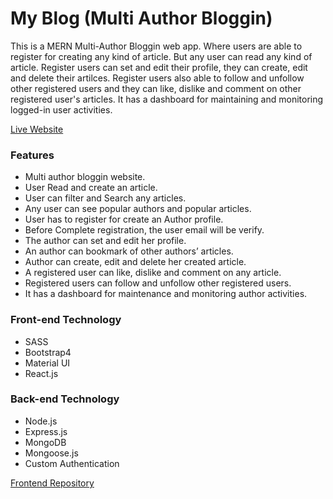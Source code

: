 # My Blog (Multi Author Bloggin)

This is a MERN Multi-Author Bloggin web app. Where users are able to register for creating any kind of article. But any user can read any kind of article. Register users can set and edit their profile, they can create, edit and delete their artilces. Register users also able to follow and unfollow other registered users and they can like, dislike and comment on other registered user's articles. It has a dashboard for maintaining and monitoring logged-in user activities.

[Live Website](https://my-blog-article.web.app/)

### Features
* Multi author bloggin website.
* User Read and create an article.
* User can filter and Search any articles.
* Any user can see popular authors and popular articles.
* User has to register for create an Author profile.
* Before Complete registration, the user email will be verify.
* The author can set and edit her profile.
* An author can bookmark of other authors’ articles.
* Author can create, edit and delete her created article.
* A registered user can like, dislike and comment on any article.
* Registered users can follow and unfollow other registered users.
* It has a dashboard for maintenance and monitoring author activities.

### Front-end Technology
* SASS
* Bootstrap4
* Material UI
* React.js

### Back-end Technology
* Node.js
* Express.js
* MongoDB
* Mongoose.js
* Custom Authentication

[Frontend Repository](https://github.com/Jamir45/My-Blog-Frontend)